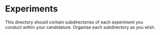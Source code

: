 # Experiments

This directory should contain subdirectories of each experiment you conduct within your candidature. Organise each subdirectory as you wish.
